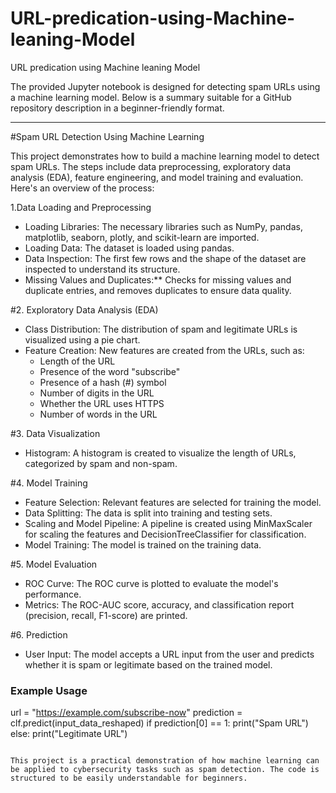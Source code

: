 # URL-predication-using-Machine-leaning-Model
URL predication using Machine leaning Model

The provided Jupyter notebook is designed for detecting spam URLs using a machine learning model. Below is a summary suitable for a GitHub repository description in a beginner-friendly format.

---

#Spam URL Detection Using Machine Learning

This project demonstrates how to build a machine learning model to detect spam URLs. The steps include data preprocessing, exploratory data analysis (EDA), feature engineering, and model training and evaluation. Here's an overview of the process:

 1.Data Loading and Preprocessing
- Loading Libraries: The necessary libraries such as NumPy, pandas, matplotlib, seaborn, plotly, and scikit-learn are imported.
- Loading Data: The dataset is loaded using pandas.
- Data Inspection: The first few rows and the shape of the dataset are inspected to understand its structure.
- Missing Values and Duplicates:** Checks for missing values and duplicate entries, and removes duplicates to ensure data quality.

#2. Exploratory Data Analysis (EDA)
- Class Distribution: The distribution of spam and legitimate URLs is visualized using a pie chart.
- Feature Creation: New features are created from the URLs, such as:
  - Length of the URL
  - Presence of the word "subscribe"
  - Presence of a hash (#) symbol
  - Number of digits in the URL
  - Whether the URL uses HTTPS
  - Number of words in the URL

#3. Data Visualization
- Histogram: A histogram is created to visualize the length of URLs, categorized by spam and non-spam.

#4. Model Training
- Feature Selection: Relevant features are selected for training the model.
- Data Splitting: The data is split into training and testing sets.
- Scaling and Model Pipeline: A pipeline is created using MinMaxScaler for scaling the features and DecisionTreeClassifier for classification.
- Model Training: The model is trained on the training data.

#5. Model Evaluation
- ROC Curve: The ROC curve is plotted to evaluate the model's performance.
- Metrics: The ROC-AUC score, accuracy, and classification report (precision, recall, F1-score) are printed.

#6. Prediction
- User Input: The model accepts a URL input from the user and predicts whether it is spam or legitimate based on the trained model.

### Example Usage
url = "https://example.com/subscribe-now"
prediction = clf.predict(input_data_reshaped)
if prediction[0] == 1:
    print("Spam URL")
else:
    print("Legitimate URL")
```

This project is a practical demonstration of how machine learning can be applied to cybersecurity tasks such as spam detection. The code is structured to be easily understandable for beginners.
